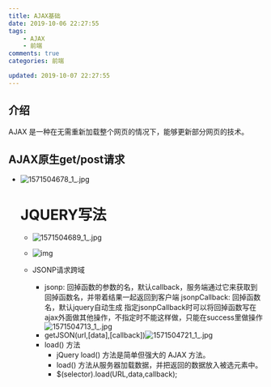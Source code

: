 ```yaml
---
title: AJAX基础
date: 2019-10-06 22:27:55
tags:
    - AJAX
    - 前端
comments: true
categories: 前端

updated: 2019-10-07 22:27:55
---
```
























## 介绍

AJAX 是一种在无需重新加载整个网页的情况下，能够更新部分网页的技术。

## AJAX原生get/post请求

- ![1571504678_1_.jpg](https://i.loli.net/2019/10/20/wULdjvnBktqhu8e.png)

  

  # JQUERY写法

  - ![1571504689_1_.jpg](https://i.loli.net/2019/10/20/98hvRctL6rNMJeH.png)
  - ![img](https://i.loli.net/2019/10/20/7rjYEUigbVZdCck.png)

  - JSONP请求跨域

    - jsonp: 回掉函数的参数的名，默认callback，服务端通过它来获取到回掉函数名，并带着结果一起返回到客户端
      jsonpCallback: 回掉函数名，默认jquery自动生成
      指定jsonpCallback时可以将回掉函数写在ajax外面做其他操作，不指定时不能这样做，只能在success里做操作![1571504713_1_.jpg](https://i.loli.net/2019/10/20/lAI6WEpcvHmksBU.png)
    - getJSON(url,[data],[callback])![1571504721_1_.jpg](https://i.loli.net/2019/10/20/W4fbznloJuh5S2V.png)
    - load() 方法
      - jQuery load() 方法是简单但强大的 AJAX 方法。
      - load() 方法从服务器加载数据，并把返回的数据放入被选元素中。
      - $(selector).load(URL,data,callback);

    

